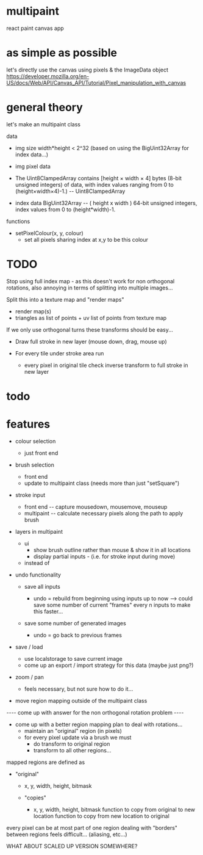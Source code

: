 # multipaint
react paint canvas app


# as simple as possible
let's directly use the canvas using pixels & the ImageData object
https://developer.mozilla.org/en-US/docs/Web/API/Canvas_API/Tutorial/Pixel_manipulation_with_canvas

# general theory
let's make an multipaint class

data
 - img size 
    width*height < 2^32 (based on using the BigUint32Array for index data...)

 - img pixel data  
  - The Uint8ClampedArray contains [height × width × 4] bytes (8-bit unsigned integers) of data, with index values ranging from 0 to (height×width×4)-1.)
  -- Uint8ClampedArray

 - index data  BigUint32Array --  ( height x width ) 64-bit unsigned integers, index values from 0 to (height*width)-1.

functions
  - setPixelColour(x, y, colour)
    - set all pixels sharing index at x,y to be this colour


# TODO
Stop using full index map - as this doesn't work for non orthogonal rotations, also annoying in terms of splitting into multiple images...


Split this into a texture map and "render maps"
 - render map(s)
  - triangles as list of points + uv list of points from texture map


If we only use orthogonal turns these transforms should be easy...

- Draw full stroke in new layer (mouse down, drag, mouse up)

- For every tile under stroke area run
  - every pixel in original tile check inverse transform to full stroke in new layer



# todo

# features
- colour selection
  - just front end

- brush selection
  - front end
  - update to multipaint class (needs more than just "setSquare")

- stroke input
  - front end -- capture mousedown, mousemove, mouseup
  - multipaint -- calculate necessary pixels along the path to apply brush

- layers in multipaint
  - ui
    - show brush outline rather than mouse & show it in all locations
    - display partial inputs - (i.e. for stroke input during move)
  - instead of 

- undo functionality
  - save all inputs
    - undo = rebuild from beginning using inputs up to now 
      --> could save some number of current "frames" every n inputs to make this faster...

  - save some number of generated images
    - undo = go back to previous frames

- save / load
  - use localstorage to save current image
  - come up an export / import strategy for this data (maybe just png?)

- zoom / pan
  - feels necessary, but not sure how to do it...


- move region mapping outside of the multipaint class




---- come up with answer for the non orthogonal rotation problem ----
- come up with a better region mapping plan to deal with rotations...
  - maintain an "original" region (in pixels)
  - for every pixel update via a brush we must
    - do transform to original region
    - transform to all other regions...

mapped regions are defined as
  - "original"
    - x, y, width, height, bitmask

    - "copies"
      - x, y, width, height, bitmask
        function to copy from original to new location
        function to copy from new location to original

every pixel can be at most part of one region
dealing with "borders" between regions feels difficult... (aliasing, etc...)


WHAT ABOUT SCALED UP VERSION SOMEWHERE?